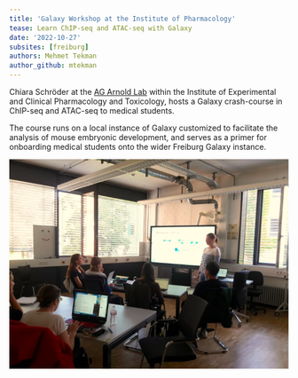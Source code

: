 ```yaml
---
title: 'Galaxy Workshop at the Institute of Pharmacology'
tease: Learn ChIP-seq and ATAC-seq with Galaxy
date: '2022-10-27'
subsites: [freiburg]
authors: Mehmet Tekman
author_github: mtekman
---
```


Chiara Schröder at the [AG Arnold Lab](https://arnold-lab.com/)
within the Institute of Experimental and Clinical Pharmacology
and Toxicology, hosts a Galaxy crash-course in ChIP-seq and
ATAC-seq to medical students.

The course runs on a local instance of Galaxy customized to
facilitate the analysis of mouse embryonic development, and
serves as a primer for onboarding medical students onto the wider
Freiburg Galaxy instance.

<div class="center" width="50%">

![Galaxy workshop image](pharmacol-workshop.webp)

</div>
